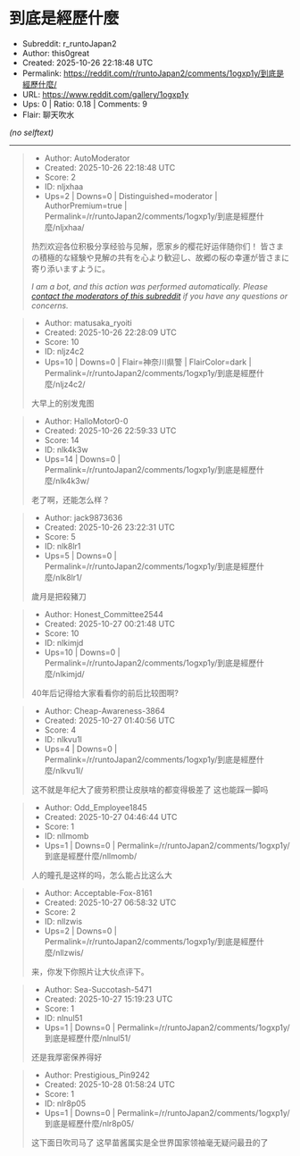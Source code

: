 # 到底是經歷什麼

- Subreddit: r_runtoJapan2
- Author: this0great
- Created: 2025-10-26 22:18:48 UTC
- Permalink: https://reddit.com/r/runtoJapan2/comments/1ogxp1y/到底是經歷什麼/
- URL: https://www.reddit.com/gallery/1ogxp1y
- Ups: 0 | Ratio: 0.18 | Comments: 9
- Flair: 聊天吹水

_(no selftext)_

---

> - Author: AutoModerator
> - Created: 2025-10-26 22:18:48 UTC
> - Score: 2
> - ID: nljxhaa
> - Ups=2 | Downs=0 | Distinguished=moderator | AuthorPremium=true | Permalink=/r/runtoJapan2/comments/1ogxp1y/到底是經歷什麼/nljxhaa/
>
> 热烈欢迎各位积极分享经验与见解，愿家乡的樱花好运伴随你们！
> 皆さまの積極的な経験や見解の共有を心より歓迎し、故郷の桜の幸運が皆さまに寄り添いますように。
> 
> *I am a bot, and this action was performed automatically. Please [contact the moderators of this subreddit](/message/compose/?to=/r/runtoJapan2) if you have any questions or concerns.*

> - Author: matusaka_ryoiti
> - Created: 2025-10-26 22:28:09 UTC
> - Score: 10
> - ID: nljz4c2
> - Ups=10 | Downs=0 | Flair=神奈川県警 | FlairColor=dark | Permalink=/r/runtoJapan2/comments/1ogxp1y/到底是經歷什麼/nljz4c2/
>
> 大早上的别发鬼图

> - Author: HalloMotor0-0
> - Created: 2025-10-26 22:59:33 UTC
> - Score: 14
> - ID: nlk4k3w
> - Ups=14 | Downs=0 | Permalink=/r/runtoJapan2/comments/1ogxp1y/到底是經歷什麼/nlk4k3w/
>
> 老了啊，还能怎么样？

> - Author: jack9873636
> - Created: 2025-10-26 23:22:31 UTC
> - Score: 5
> - ID: nlk8lr1
> - Ups=5 | Downs=0 | Permalink=/r/runtoJapan2/comments/1ogxp1y/到底是經歷什麼/nlk8lr1/
>
> 歲月是把殺豬刀

> - Author: Honest_Committee2544
> - Created: 2025-10-27 00:21:48 UTC
> - Score: 10
> - ID: nlkimjd
> - Ups=10 | Downs=0 | Permalink=/r/runtoJapan2/comments/1ogxp1y/到底是經歷什麼/nlkimjd/
>
> 40年后记得给大家看看你的前后比较图啊?

> - Author: Cheap-Awareness-3864
> - Created: 2025-10-27 01:40:56 UTC
> - Score: 4
> - ID: nlkvu1l
> - Ups=4 | Downs=0 | Permalink=/r/runtoJapan2/comments/1ogxp1y/到底是經歷什麼/nlkvu1l/
>
> 这不就是年纪大了疲劳积攒让皮肤啥的都变得极差了 这也能踩一脚吗

> - Author: Odd_Employee1845
> - Created: 2025-10-27 04:46:44 UTC
> - Score: 1
> - ID: nllmomb
> - Ups=1 | Downs=0 | Permalink=/r/runtoJapan2/comments/1ogxp1y/到底是經歷什麼/nllmomb/
>
> 人的瞳孔是这样的吗，怎么能占比这么大

> - Author: Acceptable-Fox-8161
> - Created: 2025-10-27 06:58:32 UTC
> - Score: 2
> - ID: nllzwis
> - Ups=2 | Downs=0 | Permalink=/r/runtoJapan2/comments/1ogxp1y/到底是經歷什麼/nllzwis/
>
> 来，你发下你照片让大伙点评下。

> - Author: Sea-Succotash-5471
> - Created: 2025-10-27 15:19:23 UTC
> - Score: 1
> - ID: nlnul51
> - Ups=1 | Downs=0 | Permalink=/r/runtoJapan2/comments/1ogxp1y/到底是經歷什麼/nlnul51/
>
> 还是我厚密保养得好

> - Author: Prestigious_Pin9242
> - Created: 2025-10-28 01:58:24 UTC
> - Score: 1
> - ID: nlr8p05
> - Ups=1 | Downs=0 | Permalink=/r/runtoJapan2/comments/1ogxp1y/到底是經歷什麼/nlr8p05/
>
> 这下面日吹司马了 这早苗酱属实是全世界国家领袖毫无疑问最丑的了
